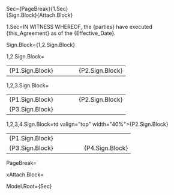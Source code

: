 Sec={PageBreak}{1.Sec}<br>{Sign.Block}{Attach.Block}

1.Sec=IN WITNESS WHEREOF, the {parties} have executed {this_Agreement} as of the {Effective_Date}.

Sign.Block={1,2.Sign.Block}

1,2.Sign.Block=<table><tr><td valign="top">{P1.Sign.Block}</td><td> &#8195; &#8195; <td valign="top">{P2.Sign.Block}</td></tr></table>

1,2,3.Sign.Block=<table><tr><td valign="top">{P1.Sign.Block}</td><td> &#8195; &#8195; <td valign="top">{P2.Sign.Block}</td></tr><tr><td valign="top">{P3.Sign.Block}</td><td> &#8195; &#8195; <td></td></tr></table>

1,2,3,4.Sign.Block=<table><tr><td valign="top" width="40%">{P1.Sign.Block}</td><td width="20%"> &#8195; &#8195; </td>td valign="top" width="40%">{P2.Sign.Block}</td></tr><tr><td valign="top">{P3.Sign.Block}</td><td> &#8195; &#8195; <td valign="top">{P4.Sign.Block}</td></tr></table>


PageBreak=<b></b>

xAttach.Block=<b></b>

Model.Root={Sec}
